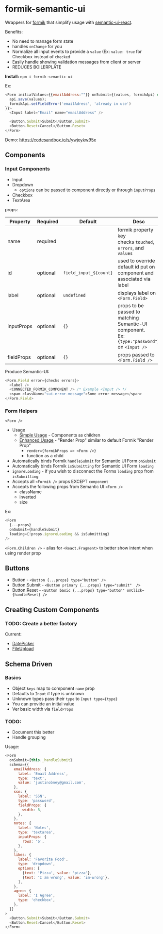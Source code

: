 # formik-semantic-ui

Wrappers for [formik](https://github.com/jaredpalmer/formik) that simplify usage with [semantic-ui-react](https://github.com/Semantic-Org/Semantic-UI-React).

Benefits:
* No need to manage form state
* handles `onChange` for you
* Normalize all input events to provide a `value` (Ex: `value: true` for Checkbox instead of `checked`
* Easily handle showing validation messages from client or server
* REDUCES BOILERPLATE

**Install:** `npm i formik-semantic-ui`

Ex:

```js
<Form initialValues={{emailAddress:""}} onSubmit={(values, formikApi) => {
  api.save(values);
  formikApi.setFieldError('emailAdress', 'already in use')
}}>
  <Input label="Email" name="emailAddress" />

  <Button.Submit>Submit</Button.Submit>
  <Button.Reset>Cancel</Button.Reset>
</Form>
```

Demo: https://codesandbox.io/s/ywjoykw95x

## Components

### Input Components

- Input
- Dropdown
  - `options` can be passed to component directly or through `inputProps`
- Checkbox
- TextArea

props:

| Property   | Required | Default                | Desc                                                                                                |
| ---------- | -------- | ---------------------- | --------------------------------------------------------------------------------------------------- |
| name       | required |                        | formik property key <br /> checks `touched`, `errors`, and `values`                                 |
| id         | optional | `field_input_${count}` | used to override default id put on component and associated via label                               |
| label      | optional | `undefined`            | displays label on `<Form.Field>`                                                                    |
| inputProps | optional | `{}`                   | props to be passed to matching Semantic-UI component. <br /> Ex: `{type:"password"}` on `<Input />` |
| fieldProps | optional | `{}`                   | props passed to `<Form.Field />`                                                                    |

Produce Semantic-UI:

```js
<Form.Field error={checks errors}>
  <label />
  <CONNECTED_FORMIK_COMPONENT /> /* Example <Input /> */
  <span className="sui-error-message">Some error message</span>
</Form.Field>
```

### Form Helpers

`<Form />`

- Usage
  - [Simple Usage](https://github.com/turner-industries/formik-semantic-ui/blob/master/src/forms/SimpleForm.js) - Components as children
  - [Enhanced Usage](https://github.com/turner-industries/formik-semantic-ui/blob/master/src/forms/ExampleForm.js) - "Render Prop" similar to default Formik "Render Prop"
    - `render={formikProps => <Form />}`
    - function as a child
- Automatically binds Formik `handleSubmit` for Semantic UI Form `onSubmit`
- Automatically binds Formik `isSubmitting` for Semantic UI Form `loading`
- `ignoreLoading` - if you wish to disconnect the Forms `loading` prop from `isSubmitting`
- Accepts all `<Formik />` props EXCEPT `component`
- Accepts the following props from Semantic UI `<Form />`
  - className
  - inverted
  - size

Ex:
```js
<Form
  {...props}
  onSubmit={handleSubmit}
  loading={!props.ignoreLoading && isSubmitting}
/>
```

`<Form.Children />` - alias for `<React.Fragment>` to better show intent when using render prop

## Buttons

- Button - `<Button {...props} type="button" />`
- Button.Submit - `<Button primary {...props} type="submit"  />`
- Button.Reset - `<Button basic {...props} type="button" onClick={handleReset} />` 

## Creating Custom Components

### TODO: Create a better factory

Current:
- [DatePicker](https://github.com/turner-industries/formik-semantic-ui/blob/master/src/custom/DatePicker.js)
- [FileUpload](https://github.com/turner-industries/formik-semantic-ui/blob/master/src/custom/FileUpload.js)

## Schema Driven

### Basics
- Object `keys` map to component `name` prop
- Defaults to `Input` if type is unknown
- Unknown types pass their `type` to `Input type={type}`
- You can provide an initial value
- Ver basic width via `fieldProps`


### TODO:
- Document this better
- Handle grouping

Usage:

```js
<Form
  onSubmit={this._handleSubmit}
  schema={{
    emailAddress: {
      label: 'Email Address',
      type: 'text',
      value: 'justinobney@gmail.com',
    },
    ssn: {
      label: 'SSN',
      type: 'password',
      fieldProps: {
        width: 8,
      },
    },
    notes: {
      label: 'Notes',
      type: 'textarea',
      inputProps: {
        rows: '6',
      },
    },
    likes: {
      label: 'Favorite Food',
      type: 'dropdown',
      options: [
        {text: 'Pizza', value: 'pizza'},
        {text: 'I am wrong', value: 'im-wrong'},
      ],
    },
    agree: {
      label: 'I Agree',
      type: 'checkbox',
    },
  }}
>
  <Button.Submit>Submit</Button.Submit>
  <Button.Reset>Cancel</Button.Reset>
</Form>
```